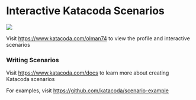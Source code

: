 # Interactive Katacoda Scenarios

[![](http://shields.katacoda.com/katacoda/olman74/count.svg)](https://www.katacoda.com/olman74 "Get your profile on Katacoda.com")

Visit https://www.katacoda.com/olman74 to view the profile and interactive scenarios

### Writing Scenarios
Visit https://www.katacoda.com/docs to learn more about creating Katacoda scenarios

For examples, visit https://github.com/katacoda/scenario-example
